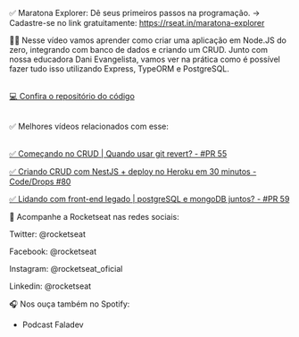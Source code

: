 ✅ Maratona Explorer: Dê seus primeiros passos na programação.
→ Cadastre-se no link gratuitamente: https://rseat.in/maratona-explorer

👩‍💻 Nesse vídeo vamos aprender como criar uma aplicação em Node.JS do zero, integrando com banco de dados e criando um CRUD. Junto com nossa educadora Dani Evangelista, vamos ver na prática como é possível fazer tudo isso utilizando Express, TypeORM e PostgreSQL.

<br> [💻 Confira o repositório do código](https://github.com/rocketseat-content/youtube_node_crud)

<br> ✅ Melhores vídeos relacionados com esse: <br></br>

[✅ Começando no CRUD | Quando usar git revert? - #PR 55](https://www.youtube.com/watch?v=6J7JVMUrvT4&t=0s)

[✅ Criando CRUD com NestJS + deploy no Heroku em 30 minutos - Code/Drops #80](https://www.youtube.com/watch?v=cBIUOL6MFXw) 

[✅ Lidando com front-end legado | postgreSQL e mongoDB juntos? - #PR 59](https://www.youtube.com/watch?v=uixjEydanAc&t=0s)

💜 Acompanhe a Rocketseat nas redes sociais:

Twitter: @rocketseat

Facebook: @rocketseat

Instagram: @rocketseat_oficial

Linkedin: @rocketseat

🎧 Nos ouça também no Spotify: 

- Podcast Faladev